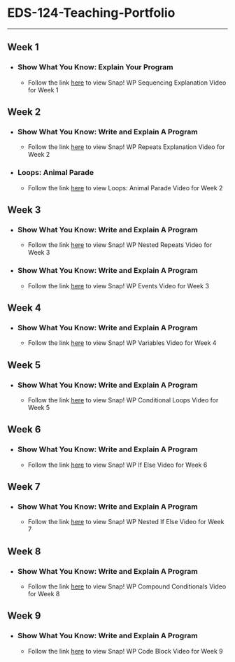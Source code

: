 # EDS-124-Teaching-Portfolio

---

## Week 1
*  ### Show What You Know: Explain Your Program
   *   Follow the link [here](https://youtu.be/jXCajgQFFn0) to view Snap! WP Sequencing Explanation Video for Week 1


## Week 2
 * ### Show What You Know: Write and Explain A Program
   *   Follow the link [here](https://youtu.be/OhYmIZc5DtQ) to view Snap! WP Repeats Explanation Video for Week 2

 * ### Loops: Animal Parade
   *   Follow the link [here](https://youtu.be/KNirrTvS1mk) to view Loops: Animal Parade Video for Week 2

## Week 3
 * ### Show What You Know: Write and Explain A Program
   *   Follow the link [here](https://youtu.be/Bma8anmiLB4) to view Snap! WP Nested Repeats Video for Week 3
  
 * ### Show What You Know: Write and Explain A Program
   *   Follow the link [here](https://youtu.be/AAHq8ht-1vs) to view Snap! WP Events Video for Week 3
  
## Week 4
 * ### Show What You Know: Write and Explain A Program
   *  Follow the link [here](https://youtu.be/Wqu5VGKGX-0) to view Snap! WP Variables Video for Week 4

## Week 5
 * ### Show What You Know: Write and Explain A Program
   *  Follow the link [here](https://youtu.be/XL27RtjN_sY) to view Snap! WP Conditional Loops Video for Week 5

## Week 6
 * ### Show What You Know: Write and Explain A Program
   *  Follow the link [here](https://youtu.be/_SQUu8W2ZxY) to view Snap! WP If Else Video for Week 6
  
## Week 7
 * ### Show What You Know: Write and Explain A Program
   *  Follow the link [here](https://youtu.be/MALGH7XJBsk) to view Snap! WP Nested If Else Video for Week 7

## Week 8
  * ### Show What You Know: Write and Explain A Program
    * Follow the link [here](https://youtu.be/z-Kgn4yzaiY) to view Snap! WP Compound Conditionals Video for Week 8

## Week 9
  * ### Show What You Know: Write and Explain A Program
    * Follow the link [here](https://youtu.be/pHaKqM9mzMc) to view Snap! WP Code Block Video for Week 9

